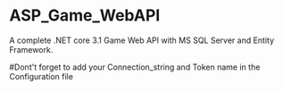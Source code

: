 # ASP_Game_WebAPI
A complete .NET core 3.1 Game Web API with MS SQL Server and Entity Framework.

#Dont't forget to add your Connection_string and Token name in the Configuration file
